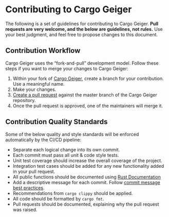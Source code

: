# Contributing to Cargo Geiger

The following is a set of guidelines for contributing to Cargo Geiger. 
__Pull requests are very welcome, and the below are guidelines, not rules.__
Use your best judgment, and feel free to propose changes to this document.

## Contribution Workflow

Cargo Geiger uses the “fork-and-pull” development model.
Follow these steps if you want to merge your changes to Cargo Geiger:

1. Within your fork of [Cargo Geiger](https://github.com/rust-secure-code/cargo-geiger), create a branch for your contribution. Use a meaningful name.
1. Make your changes.
1. [Create a pull request](https://help.github.com/articles/creating-a-pull-request-from-a-fork/) against the master branch of the Cargo Geiger repository.
1. Once the pull request is approved, one of the maintainers will merge it.

## Contribution Quality Standards

Some of the below quality and style standards will be enforced automatically by the CI/CD pipeline:

- Separate each logical change into its own commit.
- Each commit must pass all unit & code style tests.
- Unit test coverage should increase the overall coverage of the project.
- Integration test cases should be added for any new functionality added in your pull request.
- All public functions should be documented using [Rust Documentation](https://doc.rust-lang.org/rust-by-example/meta/doc.html)
- Add a descriptive message for each commit. Follow
  [commit message best practices](https://github.com/erlang/otp/wiki/writing-good-commit-messages).
- Recommendations from `cargo clippy` should be applied.
- All code should be formatted by `cargo fmt`.
- Pull requests should be documented, explaining why the pull request was raised.
